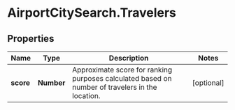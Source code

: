 # AirportCitySearch.Travelers

## Properties

Name | Type | Description | Notes
------------ | ------------- | ------------- | -------------
**score** | **Number** | Approximate score for ranking purposes calculated based on number of travelers in the location. | [optional] 


